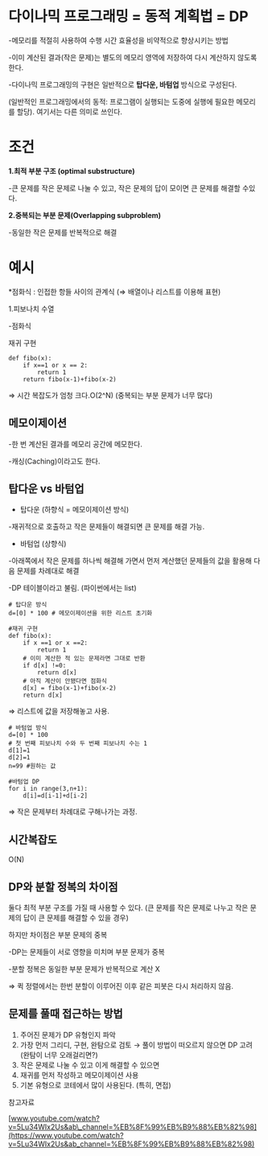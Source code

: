 # 다이나믹 프로그래밍 = 동적 계획법 = DP

\-메모리를 적절히 사용하여 수행 시간 효율성을 비약적으로 향상시키는 방법

\-이미 계산된 결과(작은 문제)는 별도의 메모리 영역에 저장하여 다시 계산하지 않도록 한다.

\-다이나믹 프로그래밍의 구현은 일반적으로 **탑다운, 바텀업** 방식으로 구성된다.

(일반적인 프로그래밍에서의 동적: 프로그램이 실행되는 도중에 실행에 필요한 메모리를 할당). 여기서는 다른 의미로 쓰인다.

# 조건

**1.최적 부분 구조 (optimal substructure)**

\-큰 문제를 작은 문제로 나눌 수 있고, 작은 문제의 답이 모이면 큰 문제를 해결할 수있다.

**2.중복되는 부분 문제(Overlapping subproblem)**

\-동일한 작은 문제를 반복적으로 해결

# 예시

\*점화식 : 인접한 항들 사이의 관계식 (⇒ 배열이나 리스트를 이용해 표현)

1.피보나치 수열

\-점화식

재귀 구현

```
def fibo(x):
	if x==1 or x == 2:
		return 1
	return fibo(x-1)+fibo(x-2)

```

⇒ 시간 복잡도가 엄청 크다.O(2^N) (중복되는 부분 문제가 너무 많다)

## 메모이제이션

\-한 번 계산된 결과를 메모리 공간에 메모한다.

\-캐싱(Caching)이라고도 한다.

## 탑다운 vs 바텀업

-   탑다운 (하향식 = 메모이제이션 방식)

\-재귀적으로 호출하고 작은 문제들이 해결되면 큰 문제를 해결 가능.

-   바텀업 (상향식)

\-아래쪽에서 작은 문제를 하나씩 해결해 가면서 먼저 계산했던 문제들의 값을 활용해 다음 문제를 차례대로 해결

\-DP 테이블이라고 불림. (파이썬에서는 list)

```
# 탑다운 방식
d=[0] * 100 # 메모이제이션을 위한 리스트 초기화

#재귀 구현
def fibo(x):
	if x ==1 or x ==2:
		return 1
	# 이미 계산한 적 있는 문제라면 그대로 반환
	if d[x] !=0:
		return d[x]
	# 아직 계산이 안됐다면 점화식
	d[x] = fibo(x-1)+fibo(x-2)
	return d[x]
```

⇒ 리스트에 값을 저장해놓고 사용.

```
# 바텀업 방식
d=[0] * 100
# 첫 번째 피보나치 수와 두 번째 피보나치 수는 1
d[1]=1
d[2]=1
n=99 #원하는 값

#바텀업 DP
for i in range(3,n+1):
	d[i]=d[i-1]+d[i-2]
```

⇒ 작은 문제부터 차례대로 구해나가는 과정.

## 시간복잡도

O(N)

## DP와 분할 정복의 차이점

둘다 최적 부분 구조를 가질 때 사용할 수 있다. (큰 문제를 작은 문제로 나누고 작은 문제의 답이 큰 문제를 해결할 수 있을 경우)

하지만 차이점은 부분 문제의 중복

\-DP는 문제들이 서로 영향을 미치며 부분 문제가 중복

\-분할 정복은 동일한 부분 문제가 반복적으로 계산 X

⇒ 퀵 정렬에서는 한번 분할이 이루어진 이후 같은 피봇은 다시 처리하지 않음.

## 문제를 풀때 접근하는 방법

1.  주어진 문제가 DP 유형인지 파악
2.  가장 먼저 그리디, 구현, 완탐으로 검토 → 풀이 방법이 떠오르지 않으면 DP 고려 (완탐이 너무 오래걸리면?)
3.  작은 문제로 나눌 수 있고 이게 해결할 수 있으면
4.  재귀를 먼저 작성하고 메모이제이션 사용
5.  기본 유형으로 코테에서 많이 사용된다. (특히, 면접)

참고자료

[www.youtube.com/watch?v=5Lu34WIx2Us&ab\_channel=%EB%8F%99%EB%B9%88%EB%82%98](https://www.youtube.com/watch?v=5Lu34WIx2Us&ab_channel=%EB%8F%99%EB%B9%88%EB%82%98)

